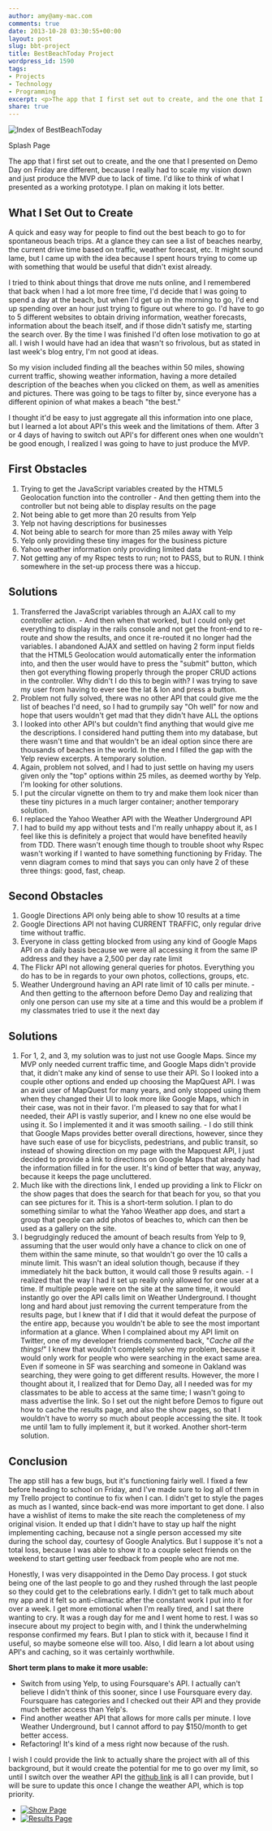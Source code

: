 ```yaml
---
author: amy@amy-mac.com
comments: true
date: 2013-10-28 03:30:55+00:00
layout: post
slug: bbt-project
title: BestBeachToday Project
wordpress_id: 1590
tags:
- Projects
- Technology
- Programming
excerpt: <p>The app that I first set out to create, and the one that I presented on Demo Day on Friday are different, because I really had to scale my vision down and just produce the MVP due to lack of time. I'd like to think of what I presented as a working prototype. I plan on making it lots better.</p>
share: true
---
```


<div class="text-center">

  <img src="{{site.url}}/images/2013/Voila_Capture56-612x370.jpg" alt="Index of BestBeachToday">

  <p>Splash Page</p>

</div>

The app that I first set out to create, and the one that I presented on Demo Day on Friday are different, because I really had to scale my vision down and just produce the MVP due to lack of time. I'd like to think of what I presented as a working prototype. I plan on making it lots better.


## What I Set Out to Create


A quick and easy way for people to find out the best beach to go to for spontaneous beach trips. At a glance they can see a list of beaches nearby, the current drive time based on traffic, weather forecast, etc. It might sound lame, but I came up with the idea because I spent hours trying to come up with something that would be useful that didn't exist already.

I tried to think about things that drove me nuts online, and I remembered that back when I had a lot more free time, I'd decide that I was going to spend a day at the beach, but when I'd get up in the morning to go, I'd end up spending over an hour just trying to figure out where to go. I'd have to go to 5 different websites to obtain driving information, weather forecasts, information about the beach itself, and if those didn't satisfy me, starting the search over. By the time I was finished I'd often lose motivation to go at all. I wish I would have had an idea that wasn't so frivolous, but as stated in last week's blog entry, I'm not good at ideas.

So my vision included finding all the beaches within 50 miles, showing current traffic, showing weather information, having a more detailed description of the beaches when you clicked on them, as well as amenities and pictures. There was going to be tags to filter by, since everyone has a different opinion of what makes a beach "the best."

I thought it'd be easy to just aggregate all this information into one place, but I learned a lot about API's this week and the limitations of them. After 3 or 4 days of having to switch out API's for different ones when one wouldn't be good enough, I realized I was going to have to just produce the MVP.


## First Obstacles
	
  1. Trying to get the JavaScript variables created by the HTML5 Geolocation function into the controller
    - And then getting them into the controller but not being able to display results on the page
  2. Not being able to get more than 20 results from Yelp
  3. Yelp not having descriptions for businesses
  4. Not being able to search for more than 25 miles away with Yelp
  5. Yelp only providing these tiny images for the business picture
  6. Yahoo weather information only providing limited data
  7. Not getting any of my Rspec tests to run; not to PASS, but to RUN. I think somewhere in the set-up process there was a hiccup.


## Solutions
	
  1. Transferred the JavaScript variables through an AJAX call to my controller action.
    - And then when that worked, but I could only get everything to display in the rails console and not get the front-end to re-route and show the results, and once it re-routed it no longer had the variables. I abandoned AJAX and settled on having 2 form input fields that the HTML5 Geolocation would automatically enter the information into, and then the user would have to press the "submit" button, which then got everything flowing properly through the proper CRUD actions in the controller. Why didn't I do this to begin with? I was trying to save my user from having to ever see the lat & lon and press a button.
  2. Problem not fully solved, there was no other API that could give me the list of beaches I'd need, so I had to grumpily say "Oh well" for now and hope that users wouldn't get mad that they didn't have ALL the options
  3. I looked into other API's but couldn't find anything that would give me the descriptions. I considered hand putting them into my database, but there wasn't time and that wouldn't be an ideal option since there are thousands of beaches in the world. In the end I filled the gap with the Yelp review excerpts. A temporary solution.
  4. Again, problem not solved, and I had to just settle on having my users given only the "top" options within 25 miles, as deemed worthy by Yelp. I'm looking for other solutions.
  5. I put the circular vignette on them to try and make them look nicer than these tiny pictures in a much larger container; another temporary solution.
  6. I replaced the Yahoo Weather API with the Weather Underground API
  7. I had to build my app without tests and I'm really unhappy about it, as I feel like this is definitely a project that would have benefited heavily from TDD. There wasn't enough time though to trouble shoot why Rspec wasn't working if I wanted to have something functioning by Friday. The venn diagram comes to mind that says you can only have 2 of these three things: good, fast, cheap.

## Second Obstacles
	
  1. Google Directions API only being able to show 10 results at a time
  2. Google Directions API not having CURRENT TRAFFIC, only regular drive time without traffic.
  3. Everyone in class getting blocked from using any kind of Google Maps API on a daily basis because we were all accessing it from the same IP address and they have a 2,500 per day rate limit
  4. The Flickr API not allowing general queries for photos. Everything you do has to be in regards to your own photos, collections, groups, etc.
  5. Weather Underground having an API rate limit of 10 calls per minute.
    - And then getting to the afternoon before Demo Day and realizing that only one person can use my site at a time and this would be a problem if my classmates tried to use it the next day


## Solutions

	
  1. For 1, 2, and 3, my solution was to just not use Google Maps. Since my MVP only needed current traffic time, and Google Maps didn't provide that, it didn't make any kind of sense to use their API. So I looked into a couple other options and ended up choosing the MapQuest API. I was an avid user of MapQuest for many years, and only stopped using them when they changed their UI to look more like Google Maps, which in their case, was not in their favor. I'm pleased to say that for what I needed, their API is vastly superior, and I knew no one else would be using it. So I implemented it and it was smooth sailing.
    - I do still think that Google Maps provides better overall directions, however, since they have such ease of use for bicyclists, pedestrians, and public transit, so instead of showing direction on my page with the Mapquest API, I just decided to provide a link to directions on Google Maps that already had the information filled in for the user. It's kind of better that way, anyway, because it keeps the page uncluttered.
  2. Much like with the directions link, I ended up providing a link to Flickr on the show pages that does the search for that beach for you, so that you can see pictures for it. This is a short-term solution. I plan to do something similar to what the Yahoo Weather app does, and start a group that people can add photos of beaches to, which can then be used as a gallery on the site.
  3. I begrudgingly reduced the amount of beach results from Yelp to 9, assuming that the user would only have a chance to click on one of them within the same minute, so that wouldn't go over the 10 calls a minute limit. This wasn't an ideal solution though, because if they immediately hit the back button, it would call those 9 results again.
    - I realized that the way I had it set up really only allowed for one user at a time. If multiple people were on the site at the same time, it would instantly go over the API calls limit on Weather Underground. I thought long and hard about just removing the current temperature from the results page, but I knew that if I did that it would defeat the purpose of the entire app, because you wouldn't be able to see the most important information at a glance. When I complained about my API limit on Twitter, one of my developer friends commented back, "_Cache all the things!_" I knew that wouldn't completely solve my problem, because it would only work for people who were searching in the exact same area. Even if someone in SF was searching and someone in Oakland was searching, they were going to get different results. However, the more I thought about it, I realized that for Demo Day, all I needed was for my classmates to be able to access at the same time; I wasn't going to mass advertise the link. So I set out the night before Demos to figure out how to cache the results page, and also the show pages, so that I wouldn't have to worry so much about people accessing the site. It took me until 1am to fully implement it, but it worked. Another short-term solution.


## Conclusion

The app still has a few bugs, but it's functioning fairly well. I fixed a few before heading to school on Friday, and I've made sure to log all of them in my Trello project to continue to fix when I can. I didn't get to style the pages as much as I wanted, since back-end was more important to get done. I also have a wishlist of items to make the site reach the completeness of my original vision. It ended up that I didn't have to stay up half the night implementing caching, because not a single person accessed my site during the school day, courtesy of Google Analytics. But I suppose it's not a total loss, because I was able to show it to a couple select friends on the weekend to start getting user feedback from people who are not me.

Honestly, I was very disappointed in the Demo Day process. I got stuck being one of the last people to go and they rushed through the last people so they could get to the celebrations early. I didn't get to talk much about my app and it felt so anti-climactic after the constant work I put into it for over a week. I get more emotional when I'm really tired, and I sat there wanting to cry. It was a rough day for me and I went home to rest. I was so insecure about my project to begin with, and I think the underwhelming response confirmed my fears. But I plan to stick with it, because I find it useful, so maybe someone else will too. Also, I did learn a lot about using API's and caching, so it was certainly worthwhile.

**Short term plans to make it more usable:**
	
  * Switch from using Yelp, to using Foursquare's API. I actually can't believe I didn't think of this sooner, since I use Foursquare every day. Foursquare has categories and I checked out their API and they provide much better access than Yelp's.
  * Find another weather API that allows for more calls per minute. I love Weather Underground, but I cannot afford to pay $150/month to get better access.
  * Refactoring! It's kind of a mess right now because of the rush.


I wish I could provide the link to actually share the project with all of this background, but it would create the potential for me to go over my limit, so until I switch over the weather API the [github link](https://github.com/amy-mac/best_beach) is all I can provide, but I will be sure to update this once I change the weather API, which is top priority.


<ul class="small-block-grid-2">
  <li><a class="th" href="{{site.url}}/images/2013/Voila_Capture55.jpg">
  <img src="{{site.url}}/images/2013/Voila_Capture55.jpg" alt="Show Page">
</a></li>
  <li><a class="th" href="{{site.url}}/images/2013/Voila_Capture57.jpg">
  <img src="{{site.url}}/images/2013/Voila_Capture57.jpg" alt="Results Page">
</a></li>
</ul>
